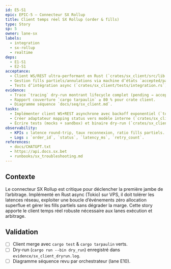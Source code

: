 ```yaml
---
id: E5-S1
epic: EPIC-5 — Connecteur SX Rollup
title: Client temps réel SX Rollup (order & fills)
type: Story
sp: 5
owner: lane-sx
labels:
  - integration
  - sx-rollup
  - realtime
deps:
  - E1-S1
  - E2-S1
acceptance:
  - Client WS/REST ultra-performant en Rust (`crates/sx_client/src/lib.rs`) basé sur Tokio, gérant heartbeat, reconnexion < 2 s et déduplication ordres.
  - Gestion fills partiels/annulations via machine d’états `accepted/partial/void` persistée (`crates/sx_client/src/state.rs`) avec reprise transactionnelle.
  - Tests d’intégration async (`crates/sx_client/tests/integration.rs`) mock + sandbox, exécutés via `cargo test`.
evidence:
  - Trace `tracing` dry-run montrant lifecycle complet (pending → accepted → settled/refused).
  - Rapport couverture `cargo tarpaulin` ≥ 80 % pour crate client.
  - Diagramme séquence `docs/seq/sx_client.md`.
tasks:
  - Implémenter client WS+REST asynchrone avec backoff exponentiel (`tokio`, `reqwest`, `tungstenite`) et auth signée Ed25519.
  - Créer adaptateur mapping status vers modèle interne (`crates/sx_client/src/state.rs`) avec sérialisation `serde`.
  - Écrire tests (mocks + sandbox) et binaire dry-run (`crates/sx_client/src/bin/dry_run.rs`).
observability:
  - KPIs : latence round-trip, taux reconnexion, ratio fills partiels.
  - Logs : `order_id`, `status`, `latency_ms`, `retry_count`.
references:
  - docs/CHATGPT.txt
  - https://api.docs.sx.bet
  - runbooks/sx_troubleshooting.md
---
```


## Contexte
Le connecteur SX Rollup est critique pour déclencher la première jambe de l’arbitrage. Implémenté en Rust async (Tokio) sur VPS, il doit tolérer les latences réseau, exploiter une boucle d’événements zéro allocation superflue et gérer les fills partiels sans dégrader la marge. Cette story apporte le client temps réel robuste nécessaire aux lanes exécution et arbitrage.

## Validation
- [ ] Client merge avec `cargo test` & `cargo tarpaulin` verts.
- [ ] Dry-run (`cargo run --bin dry_run`) enregistré dans `evidence/sx_client_dryrun.log`.
- [ ] Diagramme séquence revu par orchestrateur (lane E10).
